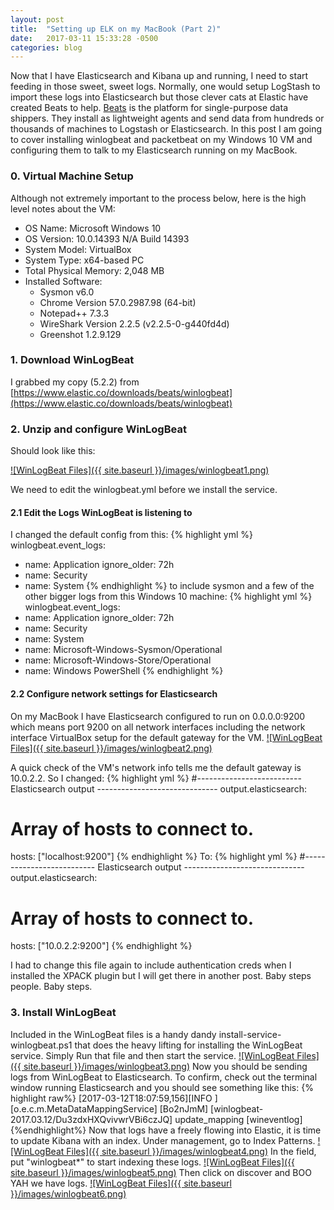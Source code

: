 ```yaml
---
layout: post
title:  "Setting up ELK on my MacBook (Part 2)"
date:   2017-03-11 15:33:28 -0500
categories: blog
---
```


Now that I have Elasticsearch and Kibana up and running, I need to start feeding in those sweet, sweet logs.
Normally, one would setup LogStash to import these logs into Elasticsearch but those clever cats at Elastic have created Beats to help. [Beats](https://www.elastic.co/products/beats/winlogbeat) is the platform for single-purpose data shippers. They install as lightweight agents and send data from hundreds or thousands of machines to Logstash or Elasticsearch. In this post I am going to cover installing winlogbeat and packetbeat on my Windows 10 VM and configuring them to talk to my Elasticsearch running on my MacBook.
### 0. Virtual Machine Setup
Although not extremely important to the process below, here is the high level notes about the VM:
* OS Name:                   Microsoft Windows 10
* OS Version:                10.0.14393 N/A Build 14393
* System Model:              VirtualBox
* System Type:               x64-based PC
* Total Physical Memory:     2,048 MB
* Installed Software:
  * Sysmon v6.0
  * Chrome Version 57.0.2987.98 (64-bit)
  * Notepad++ 7.3.3
  * WireShark Version 2.2.5 (v2.2.5-0-g440fd4d)
  * Greenshot 1.2.9.129

### 1. Download WinLogBeat
I grabbed my copy (5.2.2) from [https://www.elastic.co/downloads/beats/winlogbeat](https://www.elastic.co/downloads/beats/winlogbeat)

### 2. Unzip and configure WinLogBeat
Should look like this:

<a href="{{ site.baseurl }}/images/winlogbeat1.png">![WinLogBeat Files]({{ site.baseurl }}/images/winlogbeat1.png)</a>

We need to edit the winlogbeat.yml before we install the service.
#### 2.1 Edit the Logs WinLogBeat is listening to
I changed the default config from this:
{% highlight yml %}
winlogbeat.event_logs:
  - name: Application
    ignore_older: 72h
  - name: Security
  - name: System
{% endhighlight %}
to include sysmon and a few of the other bigger logs from this Windows 10 machine:
{% highlight yml %}
winlogbeat.event_logs:
  - name: Application
    ignore_older: 72h
  - name: Security
  - name: System
  - name: Microsoft-Windows-Sysmon/Operational
  - name: Microsoft-Windows-Store/Operational
  - name: Windows PowerShell
{% endhighlight %}

#### 2.2 Configure network settings for Elasticsearch
On my MacBook I have Elasticsearch configured to run on 0.0.0.0:9200 which means port 9200 on all network interfaces including the network interface VirtualBox setup for the default gateway for the VM.
<a href="{{ site.baseurl }}/images/winlogbeat2.png">![WinLogBeat Files]({{ site.baseurl }}/images/winlogbeat2.png)</a>

A quick check of the VM's network info tells me the default gateway is 10.0.2.2.
So I changed:
{% highlight yml %}
#-------------------------- Elasticsearch output ------------------------------
output.elasticsearch:
  # Array of hosts to connect to.
  hosts: ["localhost:9200"]
{% endhighlight %}
To:
{% highlight yml %}
#-------------------------- Elasticsearch output ------------------------------
output.elasticsearch:
  # Array of hosts to connect to.
  hosts: ["10.0.2.2:9200"]
{% endhighlight %}

I had to change this file again to include authentication creds when I installed the XPACK plugin but I will get there in another post. Baby steps people. Baby steps.
### 3. Install WinLogBeat
Included in the WinLogBeat files is a handy dandy install-service-winlogbeat.ps1 that does the heavy lifting for installing the WinLogBeat service. Simply Run that file and then start the service.
<a href="{{ site.baseurl }}/images/winlogbeat3.png">![WinLogBeat Files]({{ site.baseurl }}/images/winlogbeat3.png)</a>
Now you should be sending logs from WinLogBeat to Elasticsearch. To confirm, check out the terminal window running Elasticsearch and you should see something like this:
{% highlight raw%}
[2017-03-12T18:07:59,156][INFO ][o.e.c.m.MetaDataMappingService] [Bo2nJmM] [winlogbeat-2017.03.12/Du3zdxHXQvivwrVBi6czJQ] update_mapping [wineventlog]
{%endhighlight%}
Now that logs have a freely flowing into Elastic, it is time to update Kibana with an index. Under management, go to Index Patterns.
<a href="{{ site.baseurl }}/images/winlogbeat4.png">![WinLogBeat Files]({{ site.baseurl }}/images/winlogbeat4.png)</a>
In the field, put "winlogbeat*" to start indexing these logs.
<a href="{{ site.baseurl }}/images/winlogbeat5.png">![WinLogBeat Files]({{ site.baseurl }}/images/winlogbeat5.png)</a>
Then click on discover and BOO YAH we have logs.
<a href="{{ site.baseurl }}/images/winlogbeat6.png">![WinLogBeat Files]({{ site.baseurl }}/images/winlogbeat6.png)</a>
